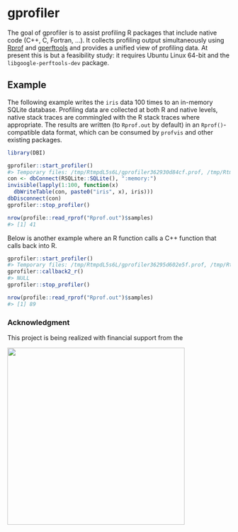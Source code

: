 
<!-- README.md is generated from README.Rmd. Please edit that file -->
gprofiler
=========

The goal of gprofiler is to assist profiling R packages that include native code (C++, C, Fortran, ...). It collects profiling output simultaneously using [Rprof](https://www.rdocumentation.org/packages/utils/versions/3.3.2/topics/Rprof) and [gperftools](https://github.com/gperftools/gperftools) and provides a unified view of profiling data. At present this is but a feasibility study: it requires Ubuntu Linux 64-bit and the `libgoogle-perftools-dev` package.

Example
-------

The following example writes the `iris` data 100 times to an in-memory SQLite database. Profiling data are collected at both R and native levels, native stack traces are commingled with the R stack traces where appropriate. The results are written (to `Rprof.out` by default) in an `Rprof()`-compatible data format, which can be consumed by `profvis` and other existing packages.

``` r
library(DBI)

gprofiler::start_profiler()
#> Temporary files: /tmp/RtmpdL5s6L/gprofiler362930d84cf.prof, /tmp/RtmpdL5s6L/gprofiler362925db0a18.out
con <- dbConnect(RSQLite::SQLite(), ":memory:")
invisible(lapply(1:100, function(x)
  dbWriteTable(con, paste0("iris", x), iris)))
dbDisconnect(con)
gprofiler::stop_profiler()

nrow(profile::read_rprof("Rprof.out")$samples)
#> [1] 41
```

Below is another example where an R function calls a C++ function that calls back into R.

``` r
gprofiler::start_profiler()
#> Temporary files: /tmp/RtmpdL5s6L/gprofiler36295d602e5f.prof, /tmp/RtmpdL5s6L/gprofiler36295750cd99.out
gprofiler::callback2_r()
#> NULL
gprofiler::stop_profiler()

nrow(profile::read_rprof("Rprof.out")$samples)
#> [1] 89
```

### Acknowledgment

This project is being realized with financial support from the

<img src="https://www.r-consortium.org/wp-content/uploads/sites/13/2016/09/RConsortium_Horizontal_Pantone.png" width="400">
